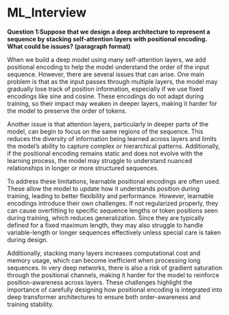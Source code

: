 # ML_Interview
**Question 1:Suppose that we design a deep architecture to represent a sequence by stacking self-attention layers with positional encoding. What could be issues? (paragraph format)**

When we build a deep model using many self-attention layers, we add positional encoding to help the model understand the order of the input sequence. However, there are several issues that can arise. One main problem is that as the input passes through multiple layers, the model may gradually lose track of position information, especially if we use fixed encodings like sine and cosine. These encodings do not adapt during training, so their impact may weaken in deeper layers, making it harder for the model to preserve the order of tokens.

Another issue is that attention layers, particularly in deeper parts of the model, can begin to focus on the same regions of the sequence. This reduces the diversity of information being learned across layers and limits the model’s ability to capture complex or hierarchical patterns. Additionally, if the positional encoding remains static and does not evolve with the learning process, the model may struggle to understand nuanced relationships in longer or more structured sequences.

To address these limitations, learnable positional encodings are often used. These allow the model to update how it understands position during training, leading to better flexibility and performance. However, learnable encodings introduce their own challenges. If not regularized properly, they can cause overfitting to specific sequence lengths or token positions seen during training, which reduces generalization. Since they are typically defined for a fixed maximum length, they may also struggle to handle variable-length or longer sequences effectively unless special care is taken during design.

Additionally, stacking many layers increases computational cost and memory usage, which can become inefficient when processing long sequences. In very deep networks, there is also a risk of gradient saturation through the positional channels, making it harder for the model to reinforce position-awareness across layers. These challenges highlight the importance of carefully designing how positional encoding is integrated into deep transformer architectures to ensure both order-awareness and training stability.
